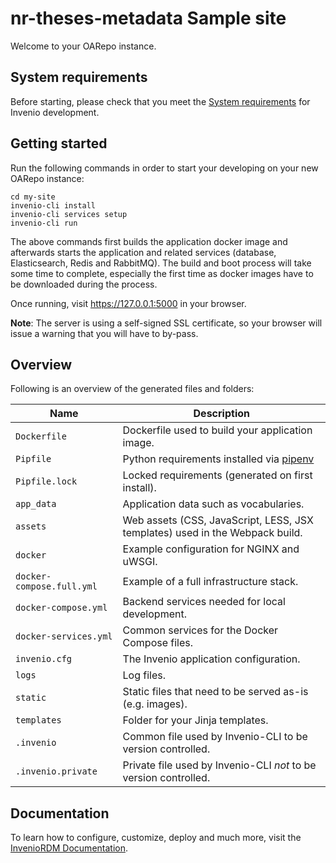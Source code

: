 # nr-theses-metadata Sample site

Welcome to your OARepo instance.

## System requirements

Before starting, please check that you meet the [System requirements](https://inveniordm.docs.cern.ch/install/requirements/) for Invenio development.

## Getting started

Run the following commands in order to start your developing on your new OARepo instance:

```console
cd my-site
invenio-cli install
invenio-cli services setup
invenio-cli run
```

The above commands first builds the application docker image and afterwards
starts the application and related services (database, Elasticsearch, Redis
and RabbitMQ). The build and boot process will take some time to complete,
especially the first time as docker images have to be downloaded during the
process.

Once running, visit <https://127.0.0.1:5000> in your browser.

**Note**: The server is using a self-signed SSL certificate, so your browser
will issue a warning that you will have to by-pass.

## Overview

Following is an overview of the generated files and folders:

| Name                      | Description                                                                  |
| ------------------------- | ---------------------------------------------------------------------------- |
| `Dockerfile`              | Dockerfile used to build your application image.                             |
| `Pipfile`                 | Python requirements installed via [pipenv](https://pipenv.pypa.io)           |
| `Pipfile.lock`            | Locked requirements (generated on first install).                            |
| `app_data`                | Application data such as vocabularies.                                       |
| `assets`                  | Web assets (CSS, JavaScript, LESS, JSX templates) used in the Webpack build. |
| `docker`                  | Example configuration for NGINX and uWSGI.                                   |
| `docker-compose.full.yml` | Example of a full infrastructure stack.                                      |
| `docker-compose.yml`      | Backend services needed for local development.                               |
| `docker-services.yml`     | Common services for the Docker Compose files.                                |
| `invenio.cfg`             | The Invenio application configuration.                                       |
| `logs`                    | Log files.                                                                   |
| `static`                  | Static files that need to be served as-is (e.g. images).                     |
| `templates`               | Folder for your Jinja templates.                                             |
| `.invenio`                | Common file used by Invenio-CLI to be version controlled.                    |
| `.invenio.private`        | Private file used by Invenio-CLI _not_ to be version controlled.             |

## Documentation

To learn how to configure, customize, deploy and much more, visit
the [InvenioRDM Documentation](https://inveniordm.docs.cern.ch/).
